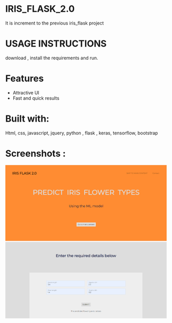 # IRIS_FLASK_2.0
  It is increment to the previous iris_flask project
  
# USAGE INSTRUCTIONS
   download , install the requirements and run.
   
# Features
  * Attractive UI
  * Fast and quick results
  
# Built with:
  Html, css, javascript, jquery, python , flask , keras, tensorflow, bootstrap
  
# Screenshots :

<img src = 'https://github.com/mharrish7/IRIS_FLASK_2.0/blob/main/screenshots/1.png?raw=true' />
<img src = 'https://github.com/mharrish7/IRIS_FLASK_2.0/blob/main/screenshots/2.png?raw=true' />








